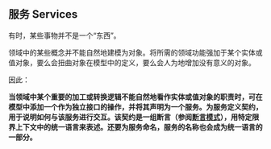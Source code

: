 ## 服务 Services

有时，某些事物并不是一个“东西”。

领域中的某些概念并不能自然地建模为对象。将所需的领域功能强加于某个实体或值对象，要么会扭曲对象在模型中的定义，要么会人为地增加没有意义的对象。


因此：

**当领域中某个重要的加工或转换逻辑不能自然地看作实体或值对象的职责时，可在模型中添加一个作为独立接口的操作，并将其声明为一个服务。为服务定义契约，用于说明如何与该服务进行交互。该契约是一组断言（参阅[断言模式](cn_3.3_assertions.md)），用特定限界上下文中的统一语言来表述。还要为服务命名，服务的名称也会成为统一语言的一部分。**
